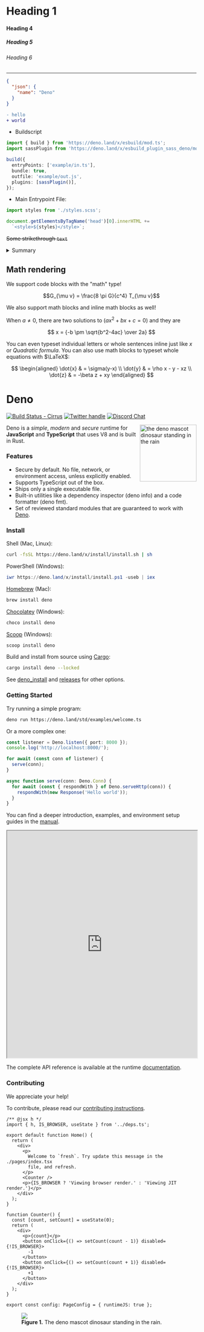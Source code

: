 # Heading 1

#### Heading 4

##### Heading 5

###### Heading 6

---

```JSON
{
  "json": {
    "name": "Deno"
  }
}
```

```diff
- hello
+ world
```

- Buildscript

```ts
import { build } from 'https://deno.land/x/esbuild/mod.ts';
import sassPlugin from 'https://deno.land/x/esbuild_plugin_sass_deno/mod.ts';

build({
  entryPoints: ['example/in.ts'],
  bundle: true,
  outfile: 'example/out.js',
  plugins: [sassPlugin()],
});
```

- Main Entrypoint File:

```ts
import styles from './styles.scss';

document.getElementsByTagName('head')[0].innerHTML +=
  `<style>${styles}</style>`;
```

~~Some strikethrough `text`~~

<details>
  <summary>Summary</summary>
  <p>Some Details

**even more details**

</p>
</details>

## Math rendering

We support code blocks with the "math" type!

```math
G_{\mu v} = \frac{8 \pi G}{c^4} T_{\mu v}
```

We also support math blocks and inline math blocks as well!

When $a \ne 0$, there are two solutions to $(ax^2 + bx + c = 0)$ and they are

$$ x = {-b \pm \sqrt{b^2-4ac} \over 2a} $$

You can even typeset individual letters or whole sentences inline just like $x$
or $Quadratic \; formula$. You can also use math blocks to typeset whole
equations with $\LaTeX$:

$$ \begin{aligned} \dot{x} & = \sigma(y-x) \\ \dot{y} & = \rho x - y - xz \\
\dot{z} & = -\beta z + xy \end{aligned} $$

# Deno

[![Build Status - Cirrus][]][Build status] [![Twitter handle][]][Twitter badge]
[![Discord Chat](https://img.shields.io/discord/684898665143206084?logo=discord&style=social)](https://discord.gg/deno)

<img align="right" src="https://deno.land/logo.svg" height="150px" alt="the deno mascot dinosaur standing in the rain">

Deno is a _simple_, _modern_ and _secure_ runtime for **JavaScript** and
**TypeScript** that uses V8 and is built in Rust.

### Features

- Secure by default. No file, network, or environment access, unless explicitly
  enabled.
- Supports TypeScript out of the box.
- Ships only a single executable file.
- Built-in utilities like a dependency inspector (deno info) and a code
  formatter (deno fmt).
- Set of reviewed standard modules that are guaranteed to work with
  [Deno](https://deno.land/std/).

### Install

Shell (Mac, Linux):

```sh
curl -fsSL https://deno.land/x/install/install.sh | sh
```

PowerShell (Windows):

```powershell
iwr https://deno.land/x/install/install.ps1 -useb | iex
```

[Homebrew](https://formulae.brew.sh/formula/deno) (Mac):

```sh
brew install deno
```

[Chocolatey](https://chocolatey.org/packages/deno) (Windows):

```powershell
choco install deno
```

[Scoop](https://scoop.sh/) (Windows):

```powershell
scoop install deno
```

Build and install from source using [Cargo](https://crates.io/crates/deno):

```sh
cargo install deno --locked
```

See
[deno_install](https://github.com/denoland/deno_install/blob/master/README.md)
and [releases](https://github.com/denoland/deno/releases) for other options.

### Getting Started

Try running a simple program:

```sh
deno run https://deno.land/std/examples/welcome.ts
```

Or a more complex one:

```ts
const listener = Deno.listen({ port: 8000 });
console.log('http://localhost:8000/');

for await (const conn of listener) {
  serve(conn);
}

async function serve(conn: Deno.Conn) {
  for await (const { respondWith } of Deno.serveHttp(conn)) {
    respondWith(new Response('Hello world'));
  }
}
```

You can find a deeper introduction, examples, and environment setup guides in
the [manual](https://deno.land/manual).

<iframe width="100%" height="600" src="https://embed.deno.com/playground/urlpattern?layout=both"></iframe>

The complete API reference is available at the runtime
[documentation](https://doc.deno.land).

### Contributing

We appreciate your help!

To contribute, please read our
[contributing instructions](https://deno.land/manual/contributing).

[Build Status - Cirrus]: https://github.com/denoland/deno/workflows/ci/badge.svg?branch=main&event=push
[Build status]: https://github.com/denoland/deno/actions
[Twitter badge]: https://twitter.com/intent/follow?screen_name=deno_land
[Twitter handle]: https://img.shields.io/twitter/follow/deno_land.svg?style=social&label=Follow

```tsx
/** @jsx h */
import { h, IS_BROWSER, useState } from '../deps.ts';

export default function Home() {
  return (
    <div>
      <p>
        Welcome to `fresh`. Try update this message in the ./pages/index.tsx
        file, and refresh.
      </p>
      <Counter />
      <p>{IS_BROWSER ? 'Viewing browser render.' : 'Viewing JIT render.'}</p>
    </div>
  );
}

function Counter() {
  const [count, setCount] = useState(0);
  return (
    <div>
      <p>{count}</p>
      <button onClick={() => setCount(count - 1)} disabled={!IS_BROWSER}>
        -1
      </button>
      <button onClick={() => setCount(count + 1)} disabled={!IS_BROWSER}>
        +1
      </button>
    </div>
  );
}

export const config: PageConfig = { runtimeJS: true };
```

<figure>
  <img src="https://deno.land/logo.svg" />
  <figcaption><b>Figure 1.</b> The deno mascot dinosaur standing in the rain.</figcaption>
</figure>
